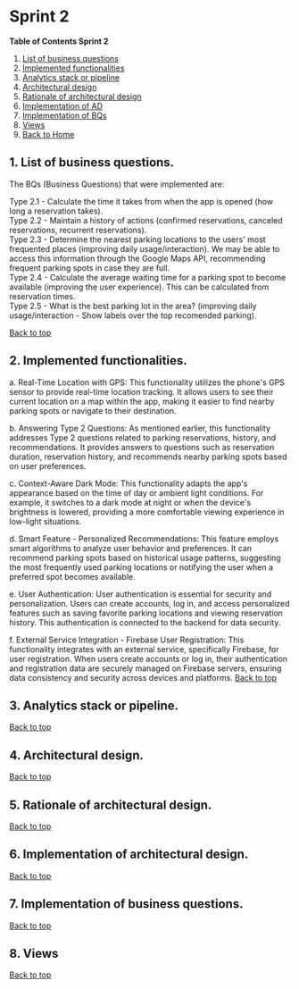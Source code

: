 # Sprint 2

**Table of Contents Sprint 2**
1. [List of business questions](#1-list-of-business-questions)
2. [Implemented functionalities](#2-implemented-functionalities)
3. [Analytics stack or pipeline](#3-analytics-stack-or-pipeline)
4. [Architectural design](#4-architectural-design)
5. [Rationale of architectural design](#5-rationale-of-architectural-design)
6. [Implementation of AD](#6-implementation-of-architectural-design)
7. [Implementation of BQs](#7-implementation-of-business-questions)
8. [Views](#8-views)
9. [Back to Home](../README.md)

## 1. List of business questions.
The BQs (Business Questions) that were implemented are:

Type 2.1 - Calculate the time it takes from when the app is opened (how long a reservation takes).<br />
Type 2.2 - Maintain a history of actions (confirmed reservations, canceled reservations, recurrent reservations).<br />
Type 2.3 - Determine the nearest parking locations to the users' most frequented places (improving daily usage/interaction). We may be able to access this information through the Google Maps API, recommending frequent parking spots in case they are full.<br />
Type 2.4 - Calculate the average waiting time for a parking spot to become available (improving the user experience). This can be calculated from reservation times.<br />
Type 2.5 - What is the best parking lot in the area? (improving daily usage/interaction - Show labels over the top recomended parking).<br />

[Back to top](/sprint-2/Sprint%202.md#sprint-2)

## 2.  Implemented functionalities.
a. Real-Time Location with GPS: This functionality utilizes the phone's GPS sensor to provide real-time location tracking. It allows users to see their current location on a map within the app, making it easier to find nearby parking spots or navigate to their destination.

b. Answering Type 2 Questions: As mentioned earlier, this functionality addresses Type 2 questions related to parking reservations, history, and recommendations. It provides answers to questions such as reservation duration, reservation history, and recommends nearby parking spots based on user preferences.

c. Context-Aware Dark Mode: This functionality adapts the app's appearance based on the time of day or ambient light conditions. For example, it switches to a dark mode at night or when the device's brightness is lowered, providing a more comfortable viewing experience in low-light situations.

d. Smart Feature - Personalized Recommendations: This feature employs smart algorithms to analyze user behavior and preferences. It can recommend parking spots based on historical usage patterns, suggesting the most frequently used parking locations or notifying the user when a preferred spot becomes available.

e. User Authentication: User authentication is essential for security and personalization. Users can create accounts, log in, and access personalized features such as saving favorite parking locations and viewing reservation history. This authentication is connected to the backend for data security.

f. External Service Integration - Firebase User Registration: This functionality integrates with an external service, specifically Firebase, for user registration. When users create accounts or log in, their authentication and registration data are securely managed on Firebase servers, ensuring data consistency and security across devices and platforms.
[Back to top](/sprint-2/Sprint%202.md#sprint-2)

## 3.  Analytics stack or pipeline.

[Back to top](/sprint-2/Sprint%202.md#sprint-2)

## 4. Architectural design.

[Back to top](/sprint-2/Sprint%202.md#sprint-2)

## 5. Rationale of architectural design.

[Back to top](/sprint-2/Sprint%202.md#sprint-2)

## 6. Implementation of architectural design.

[Back to top](/sprint-2/Sprint%202.md#sprint-2)

## 7. Implementation of business questions.

[Back to top](/sprint-2/Sprint%202.md#sprint-2)

## 8. Views

[Back to top](/sprint-2/Sprint%202.md#sprint-2)


